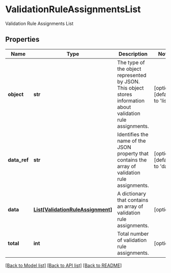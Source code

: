 # ValidationRuleAssignmentsList

Validation Rule Assignments List

## Properties

Name | Type | Description | Notes
------------ | ------------- | ------------- | -------------
**object** | **str** | The type of the object represented by JSON. This object stores information about validation rule assignments. | [optional] [default to 'list']
**data_ref** | **str** | Identifies the name of the JSON property that contains the array of validation rule assignments. | [optional] [default to 'data']
**data** | [**List[ValidationRuleAssignment]**](ValidationRuleAssignment.md) | A dictionary that contains an array of validation rule assignments. | [optional] 
**total** | **int** | Total number of validation rule assignments. | [optional] 

[[Back to Model list]](../README.md#documentation-for-models) [[Back to API list]](../README.md#documentation-for-api-endpoints) [[Back to README]](../README.md)


